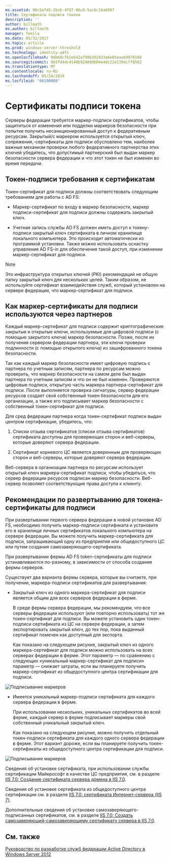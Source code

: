 ```yaml
---
ms.assetid: 98c5ef45-2bcb-4f87-86c8-5ac6c16a6097
title: Сертификаты подписи токена
description: ''
author: billmath
ms.author: billmath
manager: femila
ms.date: 05/31/2017
ms.topic: article
ms.prod: windows-server-threshold
ms.technology: identity-adfs
ms.openlocfilehash: 9db69cfb2eb42af90b392433a6e05eaab9978160
ms.sourcegitcommit: 0b5fd4dc4148b92480db04e4dc22e139dcff8582
ms.translationtype: MT
ms.contentlocale: ru-RU
ms.lasthandoff: 05/24/2019
ms.locfileid: "66190808"
---
```

# <a name="token-signing-certificates"></a>Сертификаты подписи токена

Серверы федерации требуется маркер\-подписи сертификатов, чтобы защититься от изменения или подделки маркеров безопасности при попытке получить несанкционированный доступ к федеративным ресурсам. Закрытый\/с маркером используется открытый ключ, сопряжения,\-сертификаты для подписи обусловлено тем, наиболее важные механизм проверки любого федеративного партнерства этих ключей убедитесь, что допустимый партнерский был выдан маркер безопасности сервера федерации и что этот токен не был изменен во время передачи.  
  
## <a name="token-signing-certificate-requirements"></a>Токен\-подписи требования к сертификатам  
Токен\-сертификат для подписи должны соответствовать следующим требованиям для работы с AD FS:  
  
-   Маркер\-сертификат по входу в маркер безопасности, маркер подписи\-сертификат для подписи должны содержать закрытый ключ.  
  
-   Учетная запись службы AD FS должен иметь доступ к токену\-подписи закрытый ключ сертификата в личном хранилище локального компьютера. Это происходит автоматически из программой установки. Также можно использовать оснастку управления AD FS\-in для обеспечения такой доступ, при изменении маркер\-сертификат для подписи.  
  
> [!NOTE]  
> Это инфраструктура открытых ключей \(PKI\) рекомендаций не общую папку закрытый ключ для нескольких целей. Таким образом, не используйте сертификат взаимодействия служб, который установлен на сервере федерации, что маркер\-сертификат для подписи.  
  
## <a name="how-token-signing-certificates-are-used-across-partners"></a>Как маркер\-сертификаты для подписи используются через партнеров  
Каждый маркер\-сертификат для подписи содержит криптографические закрытые и открытые ключи, используемые для цифровой подписи \(с помощью закрытого ключа\) маркер безопасности. Позже, после их получения сервером федерации партнера, эти ключи проверки подлинности \(с помощью открытого ключа\) из зашифрованного токена безопасности.  
  
Так как каждый маркер безопасности имеет цифровую подпись с партнера по учетным записям, партнера по ресурсам можно проверить, что маркер безопасности на самом деле был выдан партнера по учетным записям и что он не был изменен. Проверяются цифровые подписи, открытую часть маркера партнера\-сертификат для подписи. После выполняется проверка сигнатуры, сервер федерации ресурсов создает свой собственный токен безопасности для его организации, а также его подписывает маркер безопасности с собственный токен\-сертификат для подписи.  
  
Для сред федерации партнера когда токен\-сертификат подписи выдан центром сертификации, убедитесь, что:  
  
1.  Списки отзыва сертификатов \(списки отзыва сертификатов\) сертификата доступны для проверяющих сторон и веб-серверы, которые доверяют сервера федерации.  
  
2.  Сертификат корневого ЦС является доверенным для проверяющих сторон и веб-серверы, которые доверяют сервера федерации.  
  
Веб-сервера в организации партнера по ресурсам использует открытый ключ маркера\-сертификат подписи, чтобы убедиться, что сервер федерации ресурсов подписан маркер безопасности. Веб-сервер позволяет соответствующие права доступа к клиенту.  
  
## <a name="deployment-considerations-for-token-signing-certificates"></a>Рекомендации по развертыванию для токена\-сертификаты для подписи  
При развертывании первого сервера федерации в новой установке AD FS, необходимо получить маркер\-подписи сертификата и установите его в хранилище личных сертификатов локального компьютера на сервере федерации. Вы можете получить маркер\-сертификата для подписи, запрашивающий одну из предприятия или общедоступного ЦС или путем создания самозаверяющего\-сертификата.  
  
При развертывании фермы AD FS token\-сертификаты для подписи устанавливаются по-разному, в зависимости от способа создания фермы серверов.  
  
Существует два варианта фермы сервера, которые вы считаете, при получении, маркера\-подписи сертификатов для развертывания:  
  
-   Закрытый ключ из одного маркера\-сертификат для подписи является общим для всех серверов федерации в ферме.  
  
    В среде фермы сервера федерации, мы рекомендуем, что все серверы федерации используют \(или повторно использовать\) тот же токен\-сертификат для подписи. Вы можете установить один токен\-подписи сертификата из ЦС на сервере федерации, а затем экспортировать закрытый ключ, до тех пор, пока выданный сертификат помечен как доступный для экспорта.  
  
    Как показано на следующем рисунке, закрытый ключ из одного маркера\-сертификат для подписи можно использовать на всех серверах федерации в ферме. Этот параметр — по сравнению с следующих «уникальный маркер\-сертификат для подписи» параметр — снижает затраты, если вы планируете получить маркер\-сертификат из общедоступного центра сертификации для подписи.  
  
![Подписывание маркеров](media/adfs2_fedserver_certstory_3.gif)  
  
-   Имеется уникальный маркер\-подписи сертификата для каждого сервера федерации в ферме.  
  
    При использовании нескольких, уникальных сертификатов во всей ферме, каждый сервер в ферме подписывает маркеры свой собственный уникальный закрытый ключ.  
  
    Как показано на следующем рисунке, можно получить отдельный токен\-подписи сертификата для каждого одного сервера федерации в ферме. Этот вариант дороже, если вы планируете получить токен\-сертификаты из общедоступного центра сертификации для подписи.  
  
![Подписывание маркеров](media/adfs2_fedserver_certstory_4.gif)  
  
Сведения об установке сертификата, при использовании службы сертификации Майкрософт в качестве ЦС предприятия, см. в разделе [IIS 7.0: Создание сертификата сервера домена в IIS 7.0](https://go.microsoft.com/fwlink/?LinkId=108548).  
  
Сведения об установке сертификата из общедоступного центра сертификации см. в разделе [IIS 7.0: сертификата Интернет-сервера (IIS 7)](https://go.microsoft.com/fwlink/?LinkId=108549).  
  
Дополнительные сведения об установке самозаверяющего\-подписанных сертификатов, см. в разделе [IIS 7.0: Создать самозаверяющий\-самозаверяющему сертификату сервера в IIS 7.0](https://go.microsoft.com/fwlink/?LinkID=108271).  
  
## <a name="see-also"></a>См. также
[Руководство по разработке служб федерации Active Directory в Windows Server 2012](AD-FS-Design-Guide-in-Windows-Server-2012.md)

